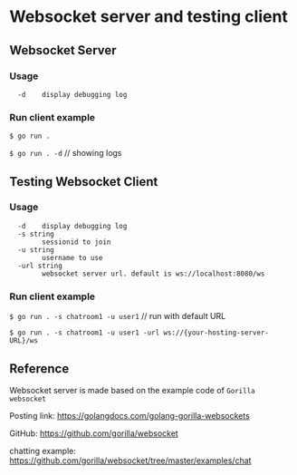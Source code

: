 # Websocket server and testing client

## Websocket Server

### Usage

```
  -d    display debugging log
```

### Run client example

`$ go run .` 

`$ go run . -d` // showing logs


## Testing Websocket Client

### Usage

```
  -d    display debugging log
  -s string
        sessionid to join
  -u string
        username to use
  -url string
        websocket server url. default is ws://localhost:8080/ws
```

### Run client example

`$ go run . -s chatroom1 -u user1` // run with default URL

`$ go run . -s chatroom1 -u user1 -url ws://{your-hosting-server-URL}/ws` 

## Reference 

Websocket server is made based on the example code of `Gorilla websocket`

Posting link: https://golangdocs.com/golang-gorilla-websockets

GitHub: https://github.com/gorilla/websocket

chatting example: https://github.com/gorilla/websocket/tree/master/examples/chat
